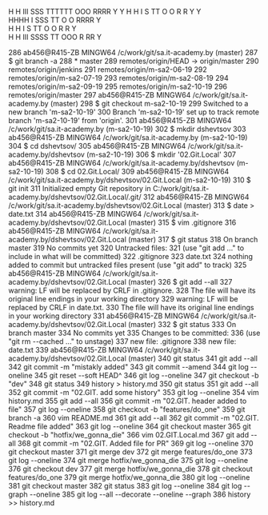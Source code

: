     
H  H III  SSS  TTTTTT  OOO  RRRR  Y   Y 
H  H  I  S       TT   O   O R   R  Y Y  
HHHH  I   SSS    TT   O   O RRRR    Y   
H  H  I      S   TT   O   O R R     Y   
H  H III SSSS    TT    OOO  R  RR   Y   
                                        

  286  ab456@R415-ZB MINGW64 /c/work/git/sa.it-academy.by (master)
  287  $ git branch -a
  288  * master
  289    remotes/origin/HEAD -> origin/master
  290    remotes/origin/jenkins
  291    remotes/origin/m-sa2-06-19
  292    remotes/origin/m-sa2-07-19
  293    remotes/origin/m-sa2-08-19
  294    remotes/origin/m-sa2-09-19
  295    remotes/origin/m-sa2-10-19
  296    remotes/origin/master
  297  ab456@R415-ZB MINGW64 /c/work/git/sa.it-academy.by (master)
  298  $ git checkout m-sa2-10-19
  299  Switched to a new branch 'm-sa2-10-19'
  300  Branch 'm-sa2-10-19' set up to track remote branch 'm-sa2-10-19' from 'origin'.
  301  ab456@R415-ZB MINGW64 /c/work/git/sa.it-academy.by (m-sa2-10-19)
  302  $ mkdir dshevtsov
  303  ab456@R415-ZB MINGW64 /c/work/git/sa.it-academy.by (m-sa2-10-19)
  304  $ cd dshevtsov/
  305  ab456@R415-ZB MINGW64 /c/work/git/sa.it-academy.by/dshevtsov (m-sa2-10-19)
  306  $ mkdir '02.Git.Local'
  307  ab456@R415-ZB MINGW64 /c/work/git/sa.it-academy.by/dshevtsov (m-sa2-10-19)
  308  $ cd 02.Git.Local/
  309  ab456@R415-ZB MINGW64 /c/work/git/sa.it-academy.by/dshevtsov/02.Git.Local (m-sa2-10-19)
  310  $ git init
  311  Initialized empty Git repository in C:/work/git/sa.it-academy.by/dshevtsov/02.Git.Local/.git/
  312  ab456@R415-ZB MINGW64 /c/work/git/sa.it-academy.by/dshevtsov/02.Git.Local (master)
  313  $ date > date.txt
  314  ab456@R415-ZB MINGW64 /c/work/git/sa.it-academy.by/dshevtsov/02.Git.Local (master)
  315  $ vim .gitignore
  316  ab456@R415-ZB MINGW64 /c/work/git/sa.it-academy.by/dshevtsov/02.Git.Local (master)
  317  $ git status
  318  On branch master
  319  No commits yet
  320  Untracked files:
  321    (use "git add <file>..." to include in what will be committed)
  322          .gitignore
  323          date.txt
  324  nothing added to commit but untracked files present (use "git add" to track)
  325  ab456@R415-ZB MINGW64 /c/work/git/sa.it-academy.by/dshevtsov/02.Git.Local (master)
  326  $ git add --all
  327  warning: LF will be replaced by CRLF in .gitignore.
  328  The file will have its original line endings in your working directory
  329  warning: LF will be replaced by CRLF in date.txt.
  330  The file will have its original line endings in your working directory
  331  ab456@R415-ZB MINGW64 /c/work/git/sa.it-academy.by/dshevtsov/02.Git.Local (master)
  332  $ git status
  333  On branch master
  334  No commits yet
  335  Changes to be committed:
  336    (use "git rm --cached <file>..." to unstage)
  337          new file:   .gitignore
  338          new file:   date.txt
  339  ab456@R415-ZB MINGW64 /c/work/git/sa.it-academy.by/dshevtsov/02.Git.Local (master)
  340  git status 
  341  git add --all 
  342  git commit -m "mistakly added"
  343  git commit --amend
  344  git log --oneline 
  345  git reset --soft HEAD^
  346  git log --oneline 
  347  git checkout -b "dev"
  348  git status 
  349  history > history.md
  350  git status 
  351  git add --all 
  352  git commit -m "02.GIT. add some history"
  353  git log --oneline 
  354  vim history.md 
  355  git add --all 
  356  git commit -m "02.GIT. header added to file"
  357  git log --oneline 
  358  git checkout -b "features/do_one"
  359  git branch -a
  360  vim README.md
  361  git add --all 
  362  git commit -m "02.GIT. Readme file added"
  363  git log --oneline 
  364  git checkout master
  365  git checkout -b "hotfix/we_gonna_die"
  366  vim 02.GIT.Local.md
  367  git add --all 
  368  git commit -m "02.GIT. Added file for PR"
  369  git log --oneline 
  370  git checkout master
  371  git merge dev
  372  git merge features/do_one
  373  git log --oneline 
  374  git merge hotfix/we_gonna_die
  375  git log --oneline 
  376  git checkout dev
  377  git merge hotfix/we_gonna_die
  378  git checkout features/do_one 
  379  git merge hotfix/we_gonna_die
  380  git log --oneline 
  381  git checkout master 
  382  git status 
  383  git log --oneline 
  384  git log --graph --oneline 
  385  git log --all --decorate --oneline --graph
  386  history >> history.md 
 